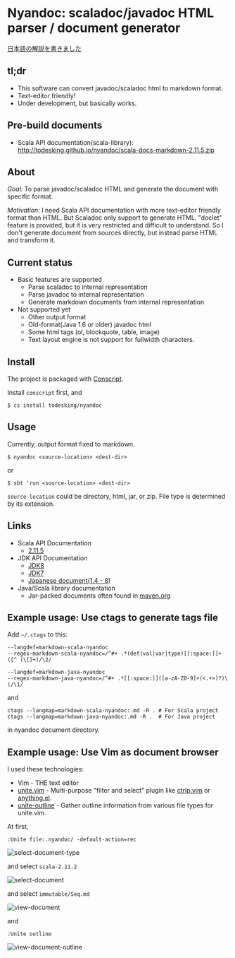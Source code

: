 # Nyandoc: scaladoc/javadoc HTML parser / document generator

[日本語の解説を書きました](http://www.todesking.com/blog/2015-01-24-markdown-converter-for-javadoc-and-scaladoc/)

## tl;dr

* This software can convert javadoc/scaladoc html to markdown format.
* Text-editor friendly!
* Under development, but basically works.

## Pre-build documents

* Scala API documentation(scala-library): http://todesking.github.io/nyandoc/scala-docs-markdown-2.11.5.zip

## About

*Goal:* To parse javadoc/scaladoc HTML and generate the document with specific format.

*Motivation:* I need Scala API documentation with more text-editor friendly format than HTML.
But Scaladoc only support to generate HTML. "doclet" feature is provided, but it is very restricted and difficult to understand.
So I don't generate document from sources directly, but instead parse HTML and transform it.

## Current status

* Basic features are supported
	* Parse scaladoc to internal representation
	* Parse javadoc to internal representation
	* Generate markdown documents from internal representation
* Not supported yet
	* Other output format
	* Old-format(Java 1.6 or older) javadoc html
	* Some html tags (ol, blockquote, table, image)
	* Text layout engine is not support for fullwidth characters.

## Install

The project is packaged with [Conscript](https://github.com/n8han/conscript).

Install `conscript` first, and

```shell-session
$ cs install todesking/nyandoc
```

## Usage

Currently, output format fixed to markdown.

```shell-session
$ nyandoc <source-location> <dest-dir>
```

or

```shell-session
$ sbt 'run <source-location> <dest-dir>
```

`source-location` could be directory, html, jar, or zip.
File type is determined by its extension.


## Links

* Scala API Documentation
	* [2.11.5](http://scala-lang.org/download/2.11.5.html)
* JDK API Documentation
	* [JDK8](http://www.oracle.com/technetwork/java/javase/documentation/jdk8-doc-downloads-2133158.html)
	* [JDK7](http://www.oracle.com/technetwork/java/javase/documentation/java-se-7-doc-download-435117.html)
	* [Japanese document(1.4 - 8)](http://www.oracle.com/technetwork/jp/java/java-sun-1440465-ja.html)
* Java/Scala library documentation
	* Jar-packed documents often found in [maven.org](http://search.maven.org)

## Example usage: Use ctags to generate tags file

Add `~/.ctags` to this:
```
--langdef=markdown-scala-nyandoc
--regex-markdown-scala-nyandoc=/^#+ .*(def|val|var|type)[[:space:]]+([^ (\[]+)/\2/

--langdef=markdown-java-nyandoc
--regex-markdown-java-nyandoc=/^#+ .*[[:space:]]([a-zA-Z0-9]+(<.+>)?)\(/\1/
```

and

```shell-session
ctags --langmap=markdown-scala-nyandoc:.md -R . # For Scala project
ctags --langmap=markdown-java-nyandoc:.md -R .  # For Java project
```

in nyandoc document directory.

## Example usage: Use Vim as document browser

I used these technologies:

* Vim - THE text editor
* [unite.vim](https://github.com/Shougo/unite.vim) - Multi-purpose "filter and select" plugin
  like [ctrlp.vim](https://github.com/kien/ctrlp.vim) or [anything.el](http://www.emacswiki.org/Anything).
* [unite-outline](https://github.com/Shougo/unite-outline) - Gather outline information from various file types for unite.vim.

At first,
```vim
:Unite file:.nyandoc/ -default-action=rec
```

![select-document-type](http://gyazo.todesking.com/081766c99138daccd741f3656860f637.png)

and select `scala-2.11.2`

![select-document](http://gyazo.todesking.com/d06d318d4699b73a67fd0dad74120bf4.png)

and select `immutable/Seq.md`

![view-document](http://gyazo.todesking.com/0ffb76891bab32d34412a3d961279e72.png)


and
```vim
:Unite outline
```

![view-document-outline](http://gyazo.todesking.com/70f1cb0bf27c18c1facd4ab9198ea9ac.png)
